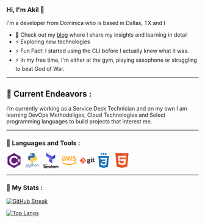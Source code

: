 ### Hi, I'm Akil 👋

I'm a developer from Dominica who is based in Dallas, TX and I

- :telescope: Check out my [blog](https://medium.com/@akilblanchard09) where I share my insights and learning in detail 
- :zap: Exploring new technologies
- :zap: Fun Fact: I started using the CLI before I actually knew what it was.
- :zap: In my free time, I'm either at the gym, playing saxophone or struggling to beat God of War.

---
## 🔭 Current Endeavors :
I’m currently working as a Service Desk Technician and on my own I am learning DevOps Methodoliges, Cloud Technologies and Select programming languages to build projects that interest me.


---

### 🤔 Languages and Tools :
<div>
  <img src="https://github.com/devicons/devicon/blob/master/icons/csharp/csharp-plain.svg" title="csharp" alt="csharp" width="40" height="40"/>&nbsp;
  <img src="https://github.com/devicons/devicon/blob/master/icons/python/python-original-wordmark.svg" title="Python" alt="Python" width="40" height="40"/>&nbsp;
  <img src="https://github.com/devicons/devicon/blob/master/icons/terraform/terraform-original-wordmark.svg" title="Terraform" alt="Terraform" width="40" height="40"/>&nbsp;
  <img src="https://github.com/devicons/devicon/blob/master/icons/amazonwebservices/amazonwebservices-plain-wordmark.svg" title="AWS" alt="AWS" width="40" height="40"/>&nbsp;
  <img src="https://github.com/devicons/devicon/blob/master/icons/git/git-original-wordmark.svg" title="Git" **alt="Git" width="40" height="40"/>
  <img src="https://github.com/devicons/devicon/blob/master/icons/css3/css3-plain-wordmark.svg"  title="CSS3" alt="CSS" width="40" height="40"/>&nbsp;
  <img src="https://github.com/devicons/devicon/blob/master/icons/html5/html5-original.svg" title="HTML5" alt="HTML" width="40" height="40"/>&nbsp;
</div>

---
### 🌱 My Stats :
[![GitHub Streak](https://github-readme-streak-stats.herokuapp.com?user=akilblanchard&theme=transparent&hide_border=true)](https://git.io/streak-stats)

[![Top Langs](https://github-readme-stats.vercel.app/api/top-langs/?username=akilblanchard&layout=compact&theme=vision-friendly-dark)](https://github.com/anuraghazra/github-readme-stats)













<!--
**akilblanchard/akilblanchard** is a ✨ _special_ ✨ repository because its `README.md` (this file) appears on your GitHub profile.
